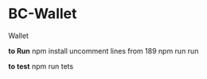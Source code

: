 # BC-Wallet
Wallet

**to Run**
npm install
uncomment lines from 189
npm run run

**to test**
npm run tets
